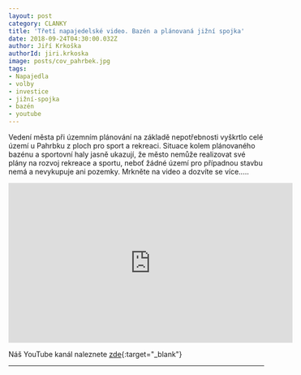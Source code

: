 ```yaml
---
layout: post
category: CLANKY
title: 'Třetí napajedelské video. Bazén a plánovaná jižní spojka'
date: 2018-09-24T04:30:00.032Z
author: Jiří Krkoška
authorId: jiri.krkoska
image: posts/cov_pahrbek.jpg
tags: 
- Napajedla
- volby
- investice 
- jižní-spojka
- bazén
- youtube
---
```


Vedení města při územním plánování na základě nepotřebnosti vyškrtlo celé území u Pahrbku z ploch pro sport a rekreaci.
Situace kolem plánovaného bazénu a sportovní haly jasně ukazují, že město nemůže realizovat své plány na rozvoj rekreace a sportu, neboť žádné území pro případnou stavbu nemá a nevykupuje ani pozemky. 
Mrkněte na video a dozvíte se více.....


<iframe width="560" height="315" src="https://www.youtube.com/embed/EEhKzzDouzk" frameborder="0" allow="autoplay; encrypted-media" allowfullscreen></iframe>



Náš YouTube kanál naleznete [zde](https://www.youtube.com/channel/UCgoN2Mo3r-xe0iO6N5HRWHA){:target="_blank"}

- - -
